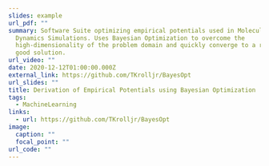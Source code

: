 ```yaml
---
slides: example
url_pdf: ""
summary: Software Suite optimizing empirical potentials used in Molecular
  Dynamics Simulations. Uses Bayesian Optimization to overcome the
  high-dimensionality of the problem domain and quickly converge to a reasonably
  good solution.
url_video: ""
date: 2020-12-12T01:00:00.000Z
external_link: https://github.com/TKrolljr/BayesOpt
url_slides: ""
title: Derivation of Empirical Potentials using Bayesian Optimization
tags:
  - MachineLearning
links:
  - url: https://github.com/TKrolljr/BayesOpt
image:
  caption: ""
  focal_point: ""
url_code: ""
---
```

